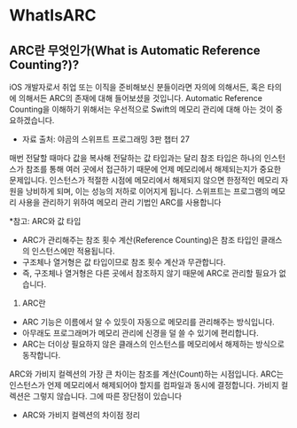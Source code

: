 # WhatIsARC

## ARC란 무엇인가(What is Automatic Reference Counting?)?

iOS 개발자로서 취업 또는 이직을 준비해보신 분들이라면 자의에 의해서든, 혹은 타의에 의해서든 ARC의 존재에 대해 들어보셨을 것입니다.
Automatic Reference Counting을 이해하기 위해서는 우선적으로 Swift의 메모리 관리에 대해 아는 것이 중요하겠습니다.

* 자료 출처: 야곰의 스위프트 프로그래밍 3판 챕터 27

매번 전달할 때마다 값을 복사해 전달하는 값 타입과는 달리 참조 타입은 하나의 인스턴스가 참조를 통해 여러 곳에서 접근하기 때문에
언제 메모리에서 해제되는지가 중요한 문제입니다.
인스턴스가 적절한 시점에 메모리에서 해제되지 않으면 한정적인 메모리 자원을 낭비하게 되며, 이는 성능의 저하로 이어지게 됩니다.
스위프트는 프로그램의 메모리 사용을 관리하기 위하여 메모리 관리 기법인 ARC를 사용합니다

*참고: ARC와 값 타입
- ARC가 관리해주는 참조 횟수 계산(Reference Counting)은 참조 타입인 클래스의 인스턴스에만 적용됩니다.
- 구조체나 열거형은 값 타입이므로 참조 횟수 계산과 무관합니다.
- 즉, 구조체나 열거형은 다른 곳에서 참조하지 않기 때문에 ARC로 관리할 필요가 없습니다.

1. ARC란
- ARC 기능은 이름에서 알 수 있듯이 자동으로 메모리를 관리해주는 방식입니다.
- 아무래도 프로그래머가 메모리 관리에 신경을 덜 쓸 수 있기에 편리합니다.
- ARC는 더이상 필요하지 않은 클래스의 인스턴스를 메모리에서 해제하는 방식으로 동작합니다.

ARC와 가비지 컬렉션의 가장 큰 차이는 참조를 계산(Count)하는 시점입니다.
ARC는 인스턴스가 언제 메모리에서 해제되어야 할지를 컴파일과 동시에 결정합니다.
가비지 컬렉션은 그렇지 않습니다. 그에 따른 장단점이 있습니다

* ARC와 가비지 컬렉션의 차이점 정리

